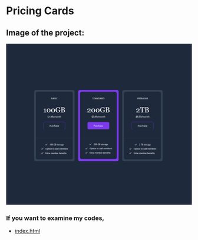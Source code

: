 # Pricing Cards

## Image of the project:

![Alt text](./images/pricing-cards.png "Pricing Cards")

### If you want to examine my codes,

- [index.html](index.html)
